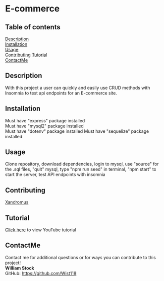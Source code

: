 # E-commerce

## Table of contents  
[Description](#description)  
[Installation](#installation)  
[Usage](#usage)  
[Contributing](#contributing)
[Tutorial](#tutorial)  
[ContactMe](#contactme)    

## Description
With this project a user can quickly and easily use CRUD methods with Insomnia to test api endpoints for an E-commerce site.


## Installation  
Must have "express" package installed  
Must have "mysql2" package installed  
Must have "dotenv" package installed
Must have "sequelize" package installed


## Usage  
Clone repository, download dependencies, login to mysql, use "source" for the .sql files, "quit" mysql, type "npm run seed" in terminal, "npm start" to start the server, test API endpoints with insomnia 

## Contributing
[Xandromus](https://github.com/Xandromus)

## Tutorial
[Click here](https://www.youtube.com/watch?v=sCJiBJ8xAsA) to view YouTube tutorial  


## ContactMe
Contact me for additional questions or for ways you can contribute to this project!  
**William Stock**  
GitHub: https://github.com/Wist118